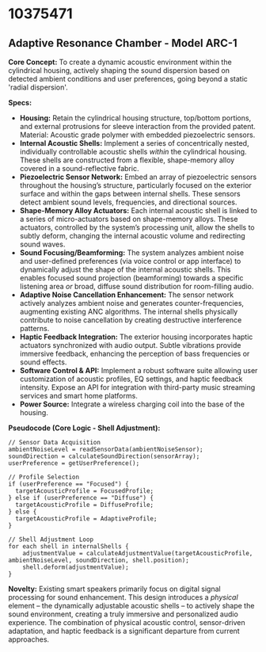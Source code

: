 # 10375471

## Adaptive Resonance Chamber - Model ARC-1

**Core Concept:** To create a dynamic acoustic environment within the cylindrical housing, actively shaping the sound dispersion based on detected ambient conditions and user preferences, going beyond a static 'radial dispersion'.

**Specs:**

*   **Housing:** Retain the cylindrical housing structure, top/bottom portions, and external protrusions for sleeve interaction from the provided patent. Material: Acoustic grade polymer with embedded piezoelectric sensors.
*   **Internal Acoustic Shells:** Implement a series of concentrically nested, individually controllable acoustic shells *within* the cylindrical housing. These shells are constructed from a flexible, shape-memory alloy covered in a sound-reflective fabric.
*   **Piezoelectric Sensor Network:** Embed an array of piezoelectric sensors throughout the housing’s structure, particularly focused on the exterior surface and within the gaps between internal shells. These sensors detect ambient sound levels, frequencies, and directional sources.
*   **Shape-Memory Alloy Actuators:** Each internal acoustic shell is linked to a series of micro-actuators based on shape-memory alloys. These actuators, controlled by the system’s processing unit, allow the shells to subtly deform, changing the internal acoustic volume and redirecting sound waves.
*   **Sound Focusing/Beamforming:** The system analyzes ambient noise and user-defined preferences (via voice control or app interface) to dynamically adjust the shape of the internal acoustic shells. This enables focused sound projection (beamforming) towards a specific listening area *or* broad, diffuse sound distribution for room-filling audio.
*   **Adaptive Noise Cancellation Enhancement:** The sensor network actively analyzes ambient noise and generates counter-frequencies, augmenting existing ANC algorithms. The internal shells physically contribute to noise cancellation by creating destructive interference patterns.
*   **Haptic Feedback Integration:** The exterior housing incorporates haptic actuators synchronized with audio output. Subtle vibrations provide immersive feedback, enhancing the perception of bass frequencies or sound effects.
*   **Software Control & API:** Implement a robust software suite allowing user customization of acoustic profiles, EQ settings, and haptic feedback intensity. Expose an API for integration with third-party music streaming services and smart home platforms.
*   **Power Source:** Integrate a wireless charging coil into the base of the housing.

**Pseudocode (Core Logic - Shell Adjustment):**

```
// Sensor Data Acquisition
ambientNoiseLevel = readSensorData(ambientNoiseSensor);
soundDirection = calculateSoundDirection(sensorArray);
userPreference = getUserPreference();

// Profile Selection
if (userPreference == "Focused") {
  targetAcousticProfile = FocusedProfile;
} else if (userPreference == "Diffuse") {
  targetAcousticProfile = DiffuseProfile;
} else {
  targetAcousticProfile = AdaptiveProfile;
}

// Shell Adjustment Loop
for each shell in internalShells {
    adjustmentValue = calculateAdjustmentValue(targetAcousticProfile, ambientNoiseLevel, soundDirection, shell.position);
    shell.deform(adjustmentValue);
}
```

**Novelty:** Existing smart speakers primarily focus on digital signal processing for sound enhancement. This design introduces a *physical* element – the dynamically adjustable acoustic shells – to actively shape the sound environment, creating a truly immersive and personalized audio experience. The combination of physical acoustic control, sensor-driven adaptation, and haptic feedback is a significant departure from current approaches.